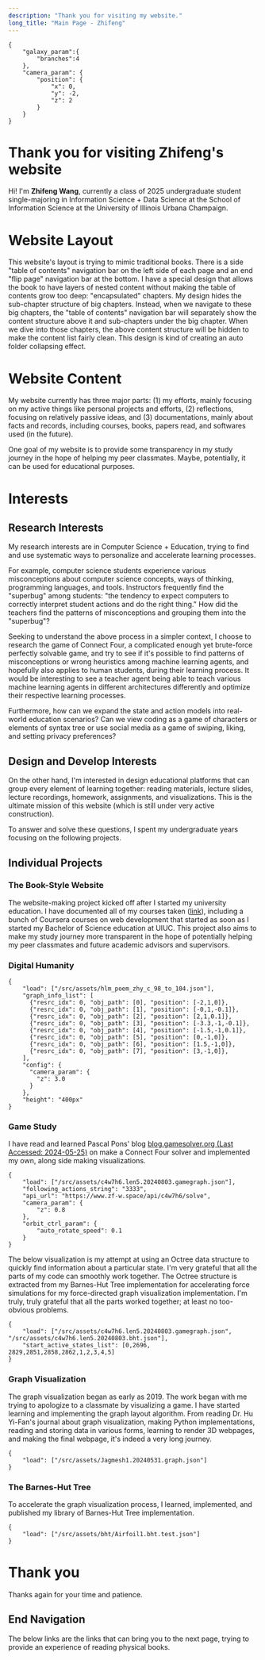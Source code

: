 ```yaml
---
description: "Thank you for visiting my website."
long_title: "Main Page - Zhifeng"
---
```


```json#fun_galaxy
{
    "galaxy_param":{
        "branches":4
    },
    "camera_param": {
        "position": {
            "x": 0,
            "y": -2,
            "z": 2
        }
    }
}
```

# Thank you for visiting Zhifeng's website

Hi! I'm **Zhifeng Wang**, currently a class of 2025 undergraduate student single-majoring in Information Science + Data Science at the School of Information Science at the University of Illinois Urbana Champaign.

# Website Layout

This website's layout is trying to mimic traditional books. There is a side "table of contents" navigation bar on the left side of each page and an end "flip page" navigation bar at the bottom. I have a special design that allows the book to have layers of nested content without making the table of contents grow too deep: "encapsulated" chapters. My design hides the sub-chapter structure of big chapters. Instead, when we navigate to these big chapters, the "table of contents" navigation bar will separately show the content structure above it and sub-chapters under the big chapter. When we dive into those chapters, the above content structure will be hidden to make the content list fairly clean. This design is kind of creating an auto folder collapsing effect.

# Website Content

My website currently has three major parts: (1) my efforts, mainly focusing on my active things like personal projects and efforts, (2) reflections, focusing on relatively passive ideas, and (3) documentations, mainly about facts and records, including courses, books, papers read, and softwares used (in the future).

One goal of my website is to provide some transparency in my study journey in the hope of helping my peer classmates. Maybe, potentially, it can be used for educational purposes.

# Interests

## Research Interests

My research interests are in Computer Science + Education, trying to find and use systematic ways to personalize and accelerate learning processes.

For example, computer science students experience various misconceptions about computer science concepts, ways of thinking, programming languages, and tools. Instructors frequently find the "superbug" among students: "the tendency to expect computers to correctly interpret student actions and do the right thing." How did the teachers find the patterns of misconceptions and grouping them into the "superbug"?

Seeking to understand the above process in a simpler context, I choose to research the game of Connect Four, a complicated enough yet brute-force perfectly solvable game, and try to see if it's possible to find patterns of misconceptions or wrong heuristics among machine learning agents, and hopefully also applies to human students, during their learning process. It would be interesting to see a teacher agent being able to teach various machine learning agents in different architectures differently and optimize their respective learning processes.

Furthermore, how can we expand the state and action models into real-world education scenarios? Can we view coding as a game of characters or elements of syntax tree or use social media as a game of swiping, liking, and setting privacy preferences?

## Design and Develop Interests

On the other hand, I'm interested in design educational platforms that can group every element of learning together: reading materials, lecture slides, lecture recordings, homework, assignments, and visualizations. This is the ultimate mission of this website (which is still under very active construction).

To answer and solve these questions, I spent my undergraduate years focusing on the following projects.

## Individual Projects

### The Book-Style Website

The website-making project kicked off after I started my university education. I have documented all of my courses taken ([link](/docs/courses/)), including a bunch of Coursera courses on web development that started as soon as I started my Bachelor of Science education at UIUC. This project also aims to make my study journey more transparent in the hope of potentially helping my peer classmates and future academic advisors and supervisors.

### Digital Humanity

```json#graph_group
{
    "load": ["/src/assets/hlm_poem_zhy_c_98_to_104.json"],
    "graph_info_list": [
      {"resrc_idx": 0, "obj_path": [0], "position": [-2,1,0]},
      {"resrc_idx": 0, "obj_path": [1], "position": [-0,1,-0.1]},
      {"resrc_idx": 0, "obj_path": [2], "position": [2,1,0.1]},
      {"resrc_idx": 0, "obj_path": [3], "position": [-3.3,-1,-0.1]},
      {"resrc_idx": 0, "obj_path": [4], "position": [-1.5,-1,0.1]},
      {"resrc_idx": 0, "obj_path": [5], "position": [0,-1,0]},
      {"resrc_idx": 0, "obj_path": [6], "position": [1.5,-1,0]},
      {"resrc_idx": 0, "obj_path": [7], "position": [3,-1,0]},
    ],
    "config": {
      "camera_param": {
        "z": 3.0
      }
    },
    "height": "400px"
}
```

### Game Study

I have read and learned Pascal Pons' blog [blog.gamesolver.org (Last Accessed: 2024-05-25)](http://blog.gamesolver.org) on make a Connect Four solver and implemented my own, along side making visualizations.

```json#con4_graph
{
    "load": ["/src/assets/c4w7h6.len5.20240803.gamegraph.json"],
    "following_actions_string": "3333",
    "api_url": "https://www.zf-w.space/api/c4w7h6/solve",
    "camera_param": {
        "z": 0.8
    },
    "orbit_ctrl_param": {
        "auto_rotate_speed": 0.1
    }
}
```

The below visualization is my attempt at using an Octree data structure to quickly find information about a particular state. I'm very grateful that all the parts of my code can smoothly work together. The Octree structure is extracted from my Barnes-Hut Tree implementation for accelerating force simulations for my force-directed graph visualization implementation. I'm truly, truly grateful that all the parts worked together; at least no too-obvious problems.

```json#con4_bhtree
{
    "load": ["/src/assets/c4w7h6.len5.20240803.gamegraph.json", "/src/assets/c4w7h6.len5.20240803.bht.json"],
    "start_active_states_list": [0,2696, 2829,2851,2858,2862,1,2,3,4,5]
}
```

### Graph Visualization

The graph visualization began as early as 2019. The work began with me trying to apologize to a classmate by visualizing a game. I have started learning and implementing the graph layout algorithm. From reading Dr. Hu Yi-Fan's journal about graph visualization, making Python implementations, reading and storing data in various forms, learning to render 3D webpages, and making the final webpage, it's indeed a very long journey.

```json#graph
{
    "load": ["/src/assets/Jagmesh1.20240531.graph.json"]
}
```

### The Barnes-Hut Tree

To accelerate the graph visualization process, I learned, implemented, and published my library of Barnes-Hut Tree implementation.

```json#graph
{
    "load": ["/src/assets/bht/Airfoil1.bht.test.json"]
}
```

# Thank you

Thanks again for your time and patience.

## End Navigation

The below links are the links that can bring you to the next page, trying to provide an experience of reading physical books.
